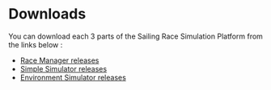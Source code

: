 # Downloads
You can download each 3 parts of the Sailing Race Simulation Platform from the links below :
* [Race Manager releases](https://github.com/Le-clan-des-Semi-Croustillant/SRSP-Race-Manager/releases)
* [Simple Simulator releases](https://github.com/Le-clan-des-Semi-Croustillant/SRSP-Simple-Simulator)
* [Environment Simulator releases](https://github.com/Le-clan-des-Semi-Croustillant/SRSP-Env-Simulator)
